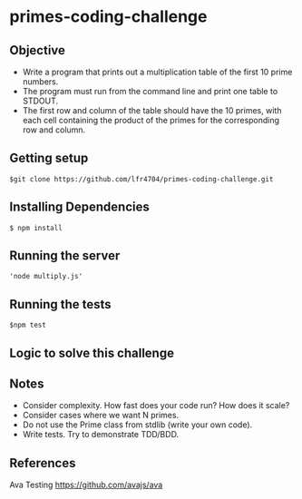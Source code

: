 # primes-coding-challenge

## Objective
* Write a program that prints out a multiplication table of the first 10 prime
numbers.
* The program must run from the command line and print one table to
STDOUT.
* The first row and column of the table should have the 10 primes, with each cell containing the product of the primes for the corresponding row and column.

## Getting setup
```
$git clone https://github.com/lfr4704/primes-coding-challenge.git

```

## Installing Dependencies
```
$ npm install
```

## Running the server
```
'node multiply.js'
```

## Running the tests
```
$npm test
```

## Logic to solve this challenge


## Notes
* Consider complexity. How fast does your code run? How does it scale?
* Consider cases where we want N primes.
* Do not use the Prime class from stdlib (write your own code).
* Write tests. Try to demonstrate TDD/BDD.

## References
Ava Testing https://github.com/avajs/ava
